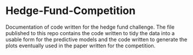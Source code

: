 # Hedge-Fund-Competition

Documentation of code written for the hedge fund challenge. The file published to this repo contains the code written to tidy the data into a usable form for the predictive models and the code written to generate the plots eventually used in the paper written for the competition. 
